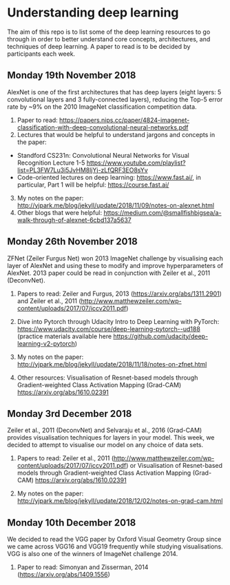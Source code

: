 # Understanding deep learning
The aim of this repo is to list some of the deep learning resources to go through in order to better understand core concepts, architectures, and techniques of deep learning. A paper to read is to be decided by participants each week. 

## Monday 19th November 2018
AlexNet is one of the first architectures that has deep layers (eight layers: 5 convolutional layers and 3 fully-connected layers), reducing the Top-5 error rate by ~9% on the 2010 ImageNet classification competition data.

1. Paper to read: https://papers.nips.cc/paper/4824-imagenet-classification-with-deep-convolutional-neural-networks.pdf
2. Lectures that would be helpful to understand jargons and concepts in the paper: 
  * Standford CS231n: Convolutional Neural Networks for Visual Recognition Lecture 1-5 https://www.youtube.com/playlist?list=PL3FW7Lu3i5JvHM8ljYj-zLfQRF3EO8sYv
  * Code-oriented lectures on deep learning: https://www.fast.ai/, in particular, Part 1 will be helpful: https://course.fast.ai/
3. My notes on the paper: http://yjpark.me/blog/jekyll/update/2018/11/09/notes-on-alexnet.html
4. Other blogs that were helpful: https://medium.com/@smallfishbigsea/a-walk-through-of-alexnet-6cbd137a5637

## Monday 26th November 2018
ZFNet (Zeiler Furgus Net) won 2013 ImageNet challenge by visualising each layer of AlexNet and using these to modify and improve hyperparameters of AlexNet. 2013 paper could be read in conjunction with Zeiler et al., 2011 (DeconvNet).

1. Papers to read: Zeiler and Furgus, 2013 (https://arxiv.org/abs/1311.2901) and Zeiler et al., 2011 (http://www.matthewzeiler.com/wp-content/uploads/2017/07/iccv2011.pdf)

2. Dive into Pytorch through Udacity Intro to Deep Learning with PyTorch: https://www.udacity.com/course/deep-learning-pytorch--ud188 (practice materials available here https://github.com/udacity/deep-learning-v2-pytorch)

3. My notes on the paper: http://yjpark.me/blog/jekyll/update/2018/11/18/notes-on-zfnet.html

4. Other resources: Visualisation of Resnet-based models through Gradient-weighted Class Activation Mapping (Grad-CAM) https://arxiv.org/abs/1610.02391


## Monday 3rd December 2018
Zeiler et al., 2011 (DeconvNet) and Selvaraju et al., 2016 (Grad-CAM) provides visualisation techniques for layers in your model. This week, we decided to attempt to visualise our model on any choice of data sets.

1. Papers to read: Zeiler et al., 2011 (http://www.matthewzeiler.com/wp-content/uploads/2017/07/iccv2011.pdf) or Visualisation of Resnet-based models through Gradient-weighted Class Activation Mapping (Grad-CAM) https://arxiv.org/abs/1610.02391

2. My notes on the paper: http://yjpark.me/blog/jekyll/update/2018/12/02/notes-on-grad-cam.html

## Monday 10th December 2018
We decided to read the VGG paper by Oxford Visual Geometry Group since we came across VGG16 and VGG19 frequently while studying visualisations. VGG is also one of the winners of ImageNet challenge 2014. 
1. Paper to read: Simonyan and Zisserman, 2014 (https://arxiv.org/abs/1409.1556)
